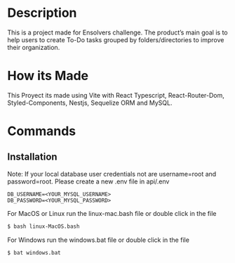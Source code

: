 # Description
This is a project made for Ensolvers challenge. The product’s main goal is to help users to create To-Do tasks grouped by folders/directories to improve their organization.

# How its Made
This Proyect its made using Vite with React Typescript, React-Router-Dom, Styled-Components, Nestjs, Sequelize ORM and MySQL.

# Commands

## Installation

Note:
If your local database user credentials not are username=root and password=root. Please create a new .env file in api/.env 
```.env
DB_USERNAME=<YOUR_MYSQL_USERNAME>
DB_PASSWORD=<YOUR_MYSQL_PASSWORD>
```

For MacOS or Linux run the linux-mac.bash file or double click in the file
```bash
$ bash linux-MacOS.bash
```

For Windows run the windows.bat file or double click in the file
```bash
$ bat windows.bat
```



